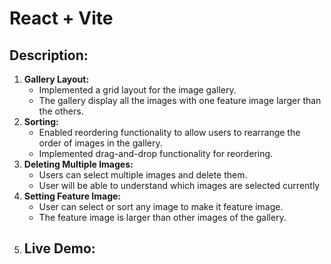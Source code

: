 # React + Vite

## Description:

1. **Gallery Layout:**
   - Implemented a grid layout for the image gallery.
   - The gallery display all the images with one feature image larger than the others.
2. **Sorting:**
   - Enabled reordering functionality to allow users to rearrange the order of images in the gallery.
   - Implemented drag-and-drop functionality for reordering.
3. **Deleting Multiple Images:**
   - Users can select multiple images and delete them.
   - User will be able to understand which images are selected currently
4. **Setting Feature Image:**
   - User can select or sort any image to make it feature image.
   - The feature image is larger than other images of the gallery.
5. ## **Live Demo:**
